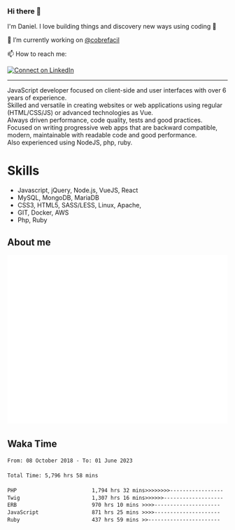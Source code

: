 ### Hi there 👋

I'm Daniel. I love building things and discovery new ways using coding :raised_hands: 

🔭 I’m currently working on [@cobrefacil](https://www.cobrefacil.com.br/)

📫 How to reach me:

[![Connect on LinkedIn](https://img.shields.io/badge/--linkedin?label=LinkedIn&logo=LinkedIn&style=social)](https://www.linkedin.com/in/daniel-cerverizzo/)

---

JavaScript developer focused on client-side and user interfaces with over 6 years of experience.  
Skilled and versatile in creating websites or web applications using regular (HTML/CSS/JS) or advanced technologies as Vue.  
Always driven performance, code quality, tests and good practices.  
 Focused on writing progressive web apps that are backward compatible, modern, maintainable with readable code and good performance.  
Also experienced using NodeJS, php, ruby. 


# Skills

 - Javascript, jQuery, Node.js, VueJS, React
 - MySQL, MongoDB, MariaDB    
 - CSS3, HTML5, SASS/LESS,  Linux, Apache,
 - GIT, Docker, AWS
 - Php, Ruby

## About me

![Metrics](/github-metrics.svg)

## Waka Time

<!--START_SECTION:waka-->

```txt
From: 08 October 2018 - To: 01 June 2023

Total Time: 5,796 hrs 58 mins

PHP                        1,794 hrs 32 mins>>>>>>>>-----------------   30.96 %
Twig                       1,307 hrs 16 mins>>>>>>-------------------   22.55 %
ERB                        970 hrs 10 mins >>>>---------------------   16.74 %
JavaScript                 871 hrs 25 mins >>>>---------------------   15.03 %
Ruby                       437 hrs 59 mins >>-----------------------   07.56 %
```

<!--END_SECTION:waka-->

